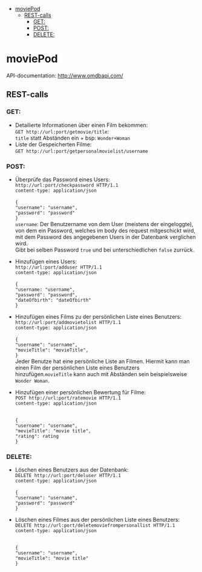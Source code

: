 - [moviePod](#moviepod)
  - [REST-calls](#rest-calls)
    - [GET:](#get)
    - [POST:](#post)
    - [DELETE:](#delete)

# moviePod

API-documentation:
http://www.omdbapi.com/

## REST-calls

### GET:

- Detailierte Informationen über einen Film bekommen:<br />
  `GET http://url:port/getmovie/title`: <br />
  `title` statt Abständen ein + bsp: `Wonder+Woman`
- Liste der Gespeicherten Filme: <br />
  `GET http://url:port/getpersonalmovielist/username`

### POST:

- Überprüfe das Password eines Users: <br />
  `http://url:port/checkpassword HTTP/1.1` <br />
  `content-type: application/json` <br /><br />
  `{`<br />
  `"username": "username",`<br />
  `"password": "password"`<br />
  `}` <br />
  `username`: Der Benutzername von dem User (meistens der eingeloggte), von dem ein Password, welches im body des request mitgeschickt wird, mit dem Password des angegebenen Users in der Datenbank verglichen wird. <br />
  Gibt bei selben Password `true` und bei unterschiedlichen `false` zurrück.
- Hinzufügen eines Users:<br />
  `http://url:port/adduser HTTP/1.1` <br />
  `content-type: application/json` <br /><br />
  `{`<br />
  `"username: "username",`<br />
  `"password": "password",`<br />
  `"dateOfbirth": "dateOfbirth"`<br />
  `}`<br />
- Hinzufügen eines Films zu der persönlichen Liste eines Benutzers:<br />
  `http://url:port/addmovietolist HTTP/1.1`<br />
  `content-type: application/json` <br /><br />
  `{`<br />
  `"username": "username",`<br />
  `"movieTitle": "movieTitle",`<br />
  `}`<br />
  Jeder Benutze hat eine persönliche Liste an Filmen. Hiermit kann man einen Film der persönlichen Liste eines Benutzers hinzufügen.`movieTitle` kann auch mit Abständen sein beispielsweise `Wonder Woman`.
- Hinzufügen einer persönlichen Bewertung für Filme: <br />
  `POST http://url:port/ratemovie HTTP/1.1`<br />
  `content-type: application/json`<br /><br />

  `{`<br />
  `"username": "username",`<br />
  `"movieTitle": "movie title",`<br />
  `"rating": rating`<br />
  `}`

### DELETE:

- Löschen eines Benutzers aus der Datenbank:<br />
  `DELETE http://url:port/deluser HTTP/1.1`<br />
  `content-type: application/json`<br /><br />
  `{`<br />
  `"username": "username",`<br />
  `"password": "password"`<br />
  `}`
- Löschen eines Filmes aus der persönlichen Liste eines Benutzers:
  `DELETE http://url:port/deletemoviefrompersonallist HTTP/1.1`<br />
  `content-type: application/json`<br /><br />

  `{`<br />
  `"username": "username",`<br />
  `"movieTitle": "movie title"`<br />
  `}`
